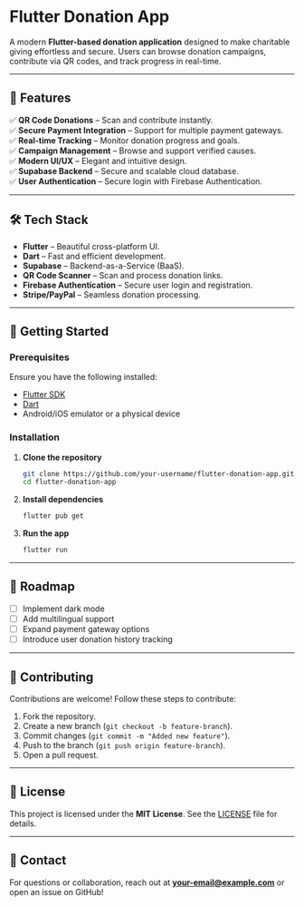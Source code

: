 # Flutter Donation App

A modern **Flutter-based donation application** designed to make charitable giving effortless and secure. Users can browse donation campaigns, contribute via QR codes, and track progress in real-time.

---

## 🌟 Features

✅ **QR Code Donations** – Scan and contribute instantly.  
✅ **Secure Payment Integration** – Support for multiple payment gateways.  
✅ **Real-time Tracking** – Monitor donation progress and goals.  
✅ **Campaign Management** – Browse and support verified causes.  
✅ **Modern UI/UX** – Elegant and intuitive design.  
✅ **Supabase Backend** – Secure and scalable cloud database.  
✅ **User Authentication** – Secure login with Firebase Authentication.  

---

## 🛠️ Tech Stack

- **Flutter** – Beautiful cross-platform UI.
- **Dart** – Fast and efficient development.
- **Supabase** – Backend-as-a-Service (BaaS).
- **QR Code Scanner** – Scan and process donation links.
- **Firebase Authentication** – Secure user login and registration.
- **Stripe/PayPal** – Seamless donation processing.

---

## 🚀 Getting Started

### Prerequisites
Ensure you have the following installed:
- [Flutter SDK](https://flutter.dev/docs/get-started/install)
- [Dart](https://dart.dev/get-dart)
- Android/iOS emulator or a physical device

### Installation

1. **Clone the repository**
   ```sh
   git clone https://github.com/your-username/flutter-donation-app.git
   cd flutter-donation-app
   ```

2. **Install dependencies**
   ```sh
   flutter pub get
   ```

3. **Run the app**
   ```sh
   flutter run
   ```

---

## 🎯 Roadmap
- [ ] Implement dark mode
- [ ] Add multilingual support
- [ ] Expand payment gateway options
- [ ] Introduce user donation history tracking

---

## 🤝 Contributing

Contributions are welcome! Follow these steps to contribute:
1. Fork the repository.
2. Create a new branch (`git checkout -b feature-branch`).
3. Commit changes (`git commit -m "Added new feature"`).
4. Push to the branch (`git push origin feature-branch`).
5. Open a pull request.

---

## 📜 License

This project is licensed under the **MIT License**. See the [LICENSE](LICENSE) file for details.

---

## 📩 Contact

For questions or collaboration, reach out at **your-email@example.com** or open an issue on GitHub!

